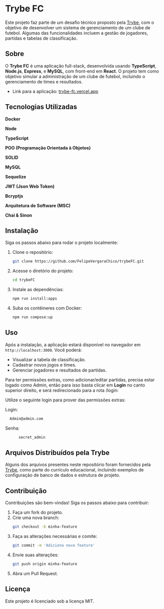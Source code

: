 # Trybe FC

Este projeto faz parte de um desafio técnico proposto pela [Trybe](https://www.betrybe.com/), com o objetivo de desenvolver um sistema de gerenciamento de um clube de futebol. Algumas das funcionalidades incluem a gestão de jogadores, partidas e tabelas de classificação.

## Sobre

O **Trybe FC** é uma aplicação full-stack, desenvolvida usando **TypeScript**, **Node.js**, **Express**, e **MySQL**, com front-end em **React**. O projeto tem como objetivo simular a administração de um clube de futebol, incluindo o gerenciamento de times e resultados.

- Link para a aplicação: [trybe-fc.vercel.app](https://trybe-fc.vercel.app)

## Tecnologias Utilizadas

**Docker**

**Node**

**TypeScript**

**POO (Programação Orientada à Objetos)**

**SOLID**

**MySQL**

**Sequelize**

**JWT (Json Web Token)**

**Bcryptjs**

**Arquitetura de Software (MSC)**

**Chai & Sinon**

## Instalação

Siga os passos abaixo para rodar o projeto localmente:

1. Clone o repositório:
    ```bash
    git clone https://github.com/FelipeVergaraChico/trybeFC.git
    ```
2. Acesse o diretório do projeto:
    ```bash
    cd trybeFC
    ```
3. Instale as dependências:
    ```bash
   npm run install:apps
    ```    
4. Suba os contêineres com Docker:
    ```bash
   npm run compose:up
    ```

## Uso

Após a instalação, a aplicação estará disponível no navegador em `http://localhost:3000`. Você poderá:

- Visualizar a tabela de classificação.
- Cadastrar novos jogos e times.
- Gerenciar jogadores e resultados de partidas.

Para ter permissões extras, como adicionar/editar partidas, precisa estar logado como Admin, então para isso basta clicar em <strong>Login</strong> no canto superior direito, e será redirecionado para a rota /login:



Utilize o seguinte login para prover das permissões extras:


  Login:
  ```bash
    Admin@admin.com
  ``` 
  Senha:
  ```bash
        secret_admin
  ```

## Arquivos Distribuídos pela Trybe

Alguns dos arquivos presentes neste repositório foram fornecidos pela [Trybe](https://www.betrybe.com/), como parte do currículo educacional, incluindo exemplos de configuração de banco de dados e estrutura de projeto.

## Contribuição

Contribuições são bem-vindas! Siga os passos abaixo para contribuir:

1. Faça um fork do projeto.
2. Crie uma nova branch:
    ```bash
    git checkout -b minha-feature
    ```
3. Faça as alterações necessárias e comite:
    ```bash
    git commit -m 'Adiciona nova feature'
    ```
4. Envie suas alterações:
    ```bash
    git push origin minha-feature
    ```
5. Abra um Pull Request.

## Licença

Este projeto é licenciado sob a licença MIT.
